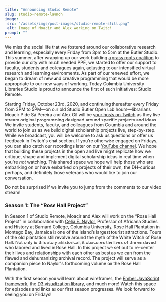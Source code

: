 ```yaml
---
title: "Announcing Studio Remote"
slug: studio-remote-launch
image:
 src: "/assets/imgs/post-images/studio-remote-still.png"
 alt: Image of Moacir and Alex working on Twitch
prompt: ""
---
```


We miss the social life that we fostered around our collaborative research and
learning, especially every Friday from 3pm to 5pm at the Butler Studio.  This
summer, after wrapping up our work building [a grass roots
coalition](http://covidmakerresponse.com/) to provide our city with much
needed PPE, we started to offer our support to faculty, students and
colleagues again, adjusting to our intensified virtual research and learning
environments. As part of our renewed effort, we began to dream of new and
creative programming that would be more appropriate to our new ways of
working. Today Columbia University Libraries Studio is proud to announce the
first of such initiatives: Studio Remote. 

Starting Friday, October 23rd, 2020, and continuing thereafter every Friday
from 3PM to 5PM—on our old Studio Butler Open Lab hours—librarians Moacir P de
Sá Pereira and Alex Gil will be [your hosts on
Twitch](https://twitch.tv/culstudio) as they live stream
original programming designed around specific projects and ideas. We invite
students, faculty, and colleagues from Columbia and around the world to join
us as we build digital scholarship projects live, step-by-step. While we
broadcast, you will be welcome to ask us questions or offer us feedback in
Twitch's chat section.  If you’re otherwise engaged on Fridays, you can also
catch our recordings later on our [YouTube
channel](https://www.youtube.com/channel/UCLOUh6s8E2FYAVAsJg3lgoA).  We hope that building
these projects in the open and live might replicate how we critique, shape and
implement digital scholarship ideas in real time when you're _not_ watching.
This shared space we hope will help those who are embarking on or have
embarked on projects of their own, the DH-curious perhaps, and definitely
those veterans who would like to join our conversation. 

Do not be surprised if we invite you to jump from the comments to our video stream! 


### Season 1: The “Rose Hall Project”

In Season 1 of Studio Remote, Moacir and Alex will work on the “Rose Hall
Project” in collaboration with [Celia E.
Naylor](https://barnard.edu/profiles/celia-e-naylor), Professor of Africana
Studies and History at Barnard College, Columbia University. Rose Hall
Plantation in Montego Bay, Jamaica is one of the island’s largest tourist
attractions. Tours of the old plantation still revolve around the myth of the
White Witch of Rose Hall.  Not only is this story ahistorical, it obscures the
lives of the enslaved who labored and lived in Rose Hall. In this project we
set out to re-center their lives and relationships with each other as best
as we can from the flawed and dehumanizing archival record. The project will
serve as a companion piece to Naylor's forthcoming volume on the Rose Hall
Plantation.

With the first season you will learn about wireframes, the [Ember JavaScript
framework](http://emberjs.com), the [D3 visualization
library](http://d3js.org/), and much more! Watch this space for episodes and
links as our first season progresses. We look forward to seeing you on
Fridays!
